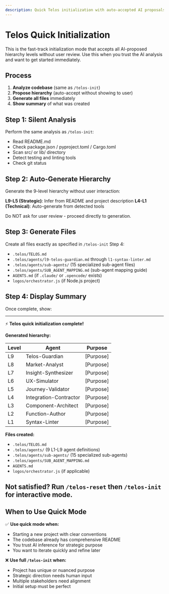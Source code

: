 ```yaml
---
description: Quick Telos initialization with auto-accepted AI proposals
---
```


# Telos Quick Initialization

This is the fast-track initialization mode that accepts all AI-proposed
hierarchy levels without user review. Use this when you trust the AI analysis
and want to get started immediately.

## Process

1. **Analyze codebase** (same as `/telos-init`)
2. **Propose hierarchy** (auto-accept without showing to user)
3. **Generate all files** immediately
4. **Show summary** of what was created

## Step 1: Silent Analysis

Perform the same analysis as `/telos-init`:

- Read README.md
- Check package.json / pyproject.toml / Cargo.toml
- Scan src/ or lib/ directory
- Detect testing and linting tools
- Check git status

## Step 2: Auto-Generate Hierarchy

Generate the 9-level hierarchy without user interaction:

**L9-L5 (Strategic)**: Infer from README and project description **L4-L1
(Technical)**: Auto-generate from detected tools

Do NOT ask for user review - proceed directly to generation.

## Step 3: Generate Files

Create all files exactly as specified in `/telos-init` Step 4:

- `.telos/TELOS.md`
- `.telos/agents/l9-telos-guardian.md` through `l1-syntax-linter.md`
- `.telos/agents/sub-agents/` (15 specialized sub-agent files)
- `.telos/agents/SUB_AGENT_MAPPING.md` (sub-agent mapping guide)
- `AGENTS.md` (if `.claude/` or `.opencode/` exists)
- `logos/orchestrator.js` (if Node.js project)

## Step 4: Display Summary

Once complete, show:

---
⚡ **Telos quick initialization complete!**

**Generated hierarchy:**

| Level | Agent | Purpose |
|-------|-------|---------|
| L9 | Telos-Guardian | [Purpose] |
| L8 | Market-Analyst | [Purpose] |
| L7 | Insight-Synthesizer | [Purpose] |
| L6 | UX-Simulator | [Purpose] |
| L5 | Journey-Validator | [Purpose] |
| L4 | Integration-Contractor | [Purpose] |
| L3 | Component-Architect | [Purpose] |
| L2 | Function-Author | [Purpose] |
| L1 | Syntax-Linter | [Purpose] |

**Files created:**
- `.telos/TELOS.md`
- `.telos/agents/` (9 L1-L9 agent definitions)
- `.telos/agents/sub-agents/` (15 specialized sub-agents)
- `.telos/agents/SUB_AGENT_MAPPING.md`
- `AGENTS.md`
- `logos/orchestrator.js` (if applicable)

**Not satisfied?** Run `/telos-reset` then `/telos-init` for interactive mode.
---

## When to Use Quick Mode

✅ **Use quick mode when:**

- Starting a new project with clear conventions
- The codebase already has comprehensive README
- You trust AI inference for strategic purpose
- You want to iterate quickly and refine later

❌ **Use full `/telos-init` when:**

- Project has unique or nuanced purpose
- Strategic direction needs human input
- Multiple stakeholders need alignment
- Initial setup must be perfect

